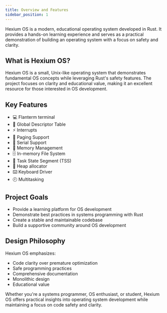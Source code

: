 ```yaml
---
title: Overview and Features
sidebar_position: 1
---
```


Hexium OS is a modern, educational operating system developed in Rust. It provides a hands-on learning experience and serves as a practical demonstration of building an operating system with a focus on safety and clarity.

## What is Hexium OS?

Hexium OS is a small, Unix-like operating system that demonstrates fundamental OS concepts while leveraging Rust's safety features. The project focuses on clarity and educational value, making it an excellent resource for those interested in OS development.

## Key Features

- :computer: Flanterm terminal
- :scroll: Global Descriptor Table  
- :zap: Interrupts
- :page_facing_up: Paging Support
- :electric_plug: Serial Support
- :brain: Memory Management
- :file_cabinet: In-memory File System
- :dart: Task State Segment (TSS)
- :wrench: Heap allocator
- :keyboard: Keyboard Driver
- :clock8: Multitasking

## Project Goals

- Provide a learning platform for OS development
- Demonstrate best practices in systems programming with Rust
- Create a stable and maintainable codebase
- Build a supportive community around OS development

## Design Philosophy

Hexium OS emphasizes:

- Code clarity over premature optimization
- Safe programming practices
- Comprehensive documentation
- Monolithic design
- Educational value

Whether you're a systems programmer, OS enthusiast, or student, Hexium OS offers practical insights into operating system development while maintaining a focus on code safety and clarity.
